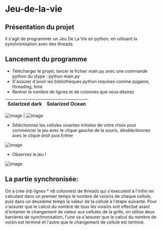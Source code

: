# Jeu-de-la-vie

## Présentation du projet
Il s'agit de programmer un Jeu De La Vie en python, en utilisant la synchronisation avec des threads

## Lancement du programme
* Télécharger le projet, lancer le fichier main.py avec une commande python du stype : python main.py
* S'assurer d'avoir les bibliothèques python requises comme pygame, threading, time
* Rentrer le nombre de lignes et de colonnes que vous désirez

Solarized dark             |  Solarized Ocean
:-------------------------:|:-------------------------:

![image](https://user-images.githubusercontent.com/60098131/211201593-3aafc3a9-5808-4015-9401-0f3dca57f237.png)  |  ![image](https://user-images.githubusercontent.com/60098131/211201614-3a849ac4-9818-4b80-888f-9e71a25a5d13.png)

* Séléctionnez les cellules vivantes initiales de votre choix pour commencer le jeu avec le clique gauche de la souris, déséléctionnez avec le clique droit puis Entrer

![image](https://user-images.githubusercontent.com/60098131/211202186-6e43c27c-8eb6-4e70-a055-2a7f6c9f1790.png)

* Observez le jeu !

![image](https://user-images.githubusercontent.com/60098131/211202237-1a2f7da7-c14e-4a43-880d-59e8ec97656e.png)


## La partie synchronisée:
On a crée (nb lignes * nb colonnes) de threads qui s'executent à l'infini en calculant dans un premier temps le nombre de voisins de chaque cellule, puis dans un deuxième temps la valeur de la cellule à l'étape suivante. Pour s'assurer que le calcul du nombre de tous les voisins soit effectué avant d'entamer le changement de valeur aux cellules de la grille, on utilise deux barrières de synchronisation, l'une va s'assurer que le calcul du nombre de voisin est terminé et l'autre que le changement de cellule est terminé.
